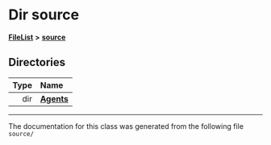 

# Dir source



[**FileList**](files.md) **>** [**source**](dir_b2f33c71d4aa5e7af42a1ca61ff5af1b.md)














## Directories

| Type | Name |
| ---: | :--- |
| dir | [**Agents**](dir_425e53e3c77c59c8573ea1fd0ff9622a.md) <br> |

























































------------------------------
The documentation for this class was generated from the following file `source/`

